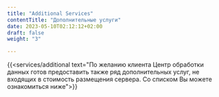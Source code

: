 ```yaml
---
title: "Additional Services"
contentTitle: "Дополнительные услуги"
date: 2023-05-10T02:12:12+02:00
draft: false
weight: "3"

---
```


{{<services/additional text="По желанию клиента Центр обработки данных готов предоставить также ряд дополнительных услуг, не входящих в стоимость размещения сервера. Со списком Вы можете ознакомиться ниже">}}
